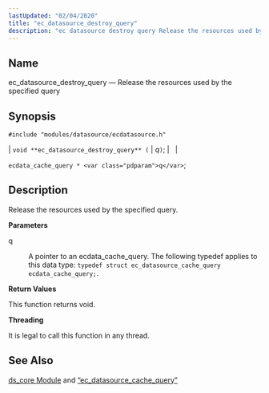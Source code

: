 ```yaml
---
lastUpdated: "02/04/2020"
title: "ec_datasource_destroy_query"
description: "ec datasource destroy query Release the resources used by the specified query void ec datasource destroy query q ecdata cache query q Release the resources used by the specified query q A pointer to an ecdata cache query The following typedef applies to this data type typedef struct ec datasource..."
---
```


<a name="apis.ec_datasource_destroy_query"></a> 
## Name

ec_datasource_destroy_query — Release the resources used by the specified query

## Synopsis

`#include "modules/datasource/ecdatasource.h"`

| `void **ec_datasource_destroy_query** (` | <var class="pdparam">q</var>`)`; |   |

`ecdata_cache_query * <var class="pdparam">q</var>`;<a name="idp49650096"></a> 
## Description

Release the resources used by the specified query.

**<a name="idp49651328"></a> Parameters**

<dl class="variablelist">

<dt>q</dt>

<dd>

A pointer to an ecdata_cache_query. The following typedef applies to this data type: `typedef struct ec_datasource_cache_query ecdata_cache_query;`.

</dd>

</dl>

**<a name="idp49654624"></a> Return Values**

This function returns void.

**<a name="idp49655536"></a> Threading**

It is legal to call this function in any thread.

<a name="idp49656960"></a> 
## See Also

[ds_core Module](/momentum/3/3-reference/3-reference-modules-ds-core) and [“ec_datasource_cache_query”](/momentum/3/3-api/structs-ec-datasource-cache-query)